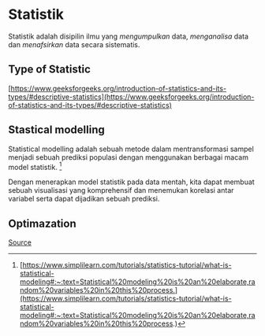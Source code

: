 # Statistik

Statistik adalah disipilin ilmu yang _mengumpulkan_ data, _menganalisa_ data dan _menafsirkan_ data secara sistematis.


## Type of Statistic
[https://www.geeksforgeeks.org/introduction-of-statistics-and-its-types/#descriptive-statistics](https://www.geeksforgeeks.org/introduction-of-statistics-and-its-types/#descriptive-statistics)

## Stastical modelling
Statistical modelling adalah sebuah metode dalam mentransformasi sampel menjadi sebuah prediksi populasi dengan menggunakan berbagai macam model statistik. [^1]

[^1]: [https://www.simplilearn.com/tutorials/statistics-tutorial/what-is-statistical-modeling#:~:text=Statistical%20modeling%20is%20an%20elaborate,random%20variables%20in%20this%20process.](https://www.simplilearn.com/tutorials/statistics-tutorial/what-is-statistical-modeling#:~:text=Statistical%20modeling%20is%20an%20elaborate,random%20variables%20in%20this%20process.)

Dengan menerapkan model statistik pada data mentah, kita dapat membuat sebuah visualisasi yang komprehensif dan menemukan korelasi antar variabel serta dapat dijadikan sebuah prediksi.


## Optimazation

[Source](https://www.geeksforgeeks.org/optimization-for-data-science/)